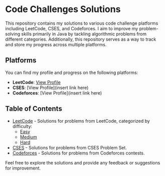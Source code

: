 # Code Challenges Solutions
This repository contains my solutions to various code challenge platforms including LeetCode, CSES, and Codeforces. I aim to improve my problem-solving skills primarily in Java by tackling algorithmic problems from different categories. Additionally, this repository serves as a way to track and store my progress across multiple platforms.

## Platforms
You can find my profile and progress on the following platforms:
- **LeetCode**: [View Profile](https://leetcode.com/DennKK/)
- **CSES**: [View Profile](insert link here)
- **Codeforces**: [View Profile](insert link here)

## Table of Contents
* [LeetCode](./src/code-challenges/leetcode) - Solutions for problems from LeetCode, categorized by difficulty:
  - [Easy](./src/code-challenges/leetcode/easy)
  - [Medium](./src/code-challenges/leetcode/medium)
  - [Hard](./src/code-challenges/leetcode/hard)
* [CSES](./src/code-challenges/cses) - Solutions for problems from CSES Problem Set.
* [Codeforces](./src/code-challenges/codeforces) - Solutions for problems from Codeforces contests.

Feel free to explore the solutions and provide any feedback or suggestions for improvement.
